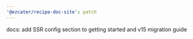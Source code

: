```yaml
---
'@ezcater/recipe-doc-site': patch
---
```


docs: add SSR config section to getting started and v15 migration guide
